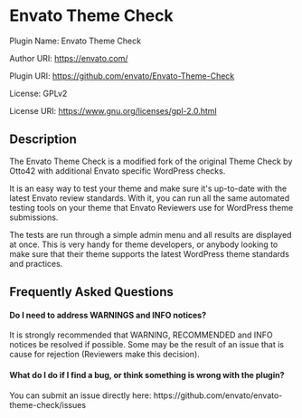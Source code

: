 # Envato Theme Check
Plugin Name: Envato Theme Check

Author URI: https://envato.com/

Plugin URI: https://github.com/envato/Envato-Theme-Check

License: GPLv2

License URI: https://www.gnu.org/licenses/gpl-2.0.html


## Description
<p>The Envato Theme Check is a modified fork of the original Theme Check by Otto42 with additional Envato specific WordPress checks.</p>
<p>It is an easy way to test your theme and make sure it's up-to-date with the latest Envato review standards. With it, you can run all the same automated testing tools on your theme that Envato Reviewers use for WordPress theme submissions.</p>

<p>The tests are run through a simple admin menu and all results are displayed at once. This is very handy for theme developers, or anybody looking to make sure that their theme supports the latest WordPress theme standards and practices.</p>

## Frequently Asked Questions

#### Do I need to address WARNINGS and INFO notices?
<p>It is strongly recommended that WARNING, RECOMMENDED and INFO notices be resolved if possible. Some may be the result of an issue that is cause for rejection (Reviewers make this decision).</p>

#### What do I do if I find a bug, or think something is wrong with the plugin?
<p>You can submit an issue directly here: https://github.com/envato/envato-theme-check/issues</p>